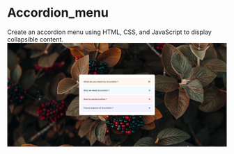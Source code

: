 # Accordion_menu
Create an accordion menu using HTML, CSS, and JavaScript  to display collapsible content.
![Accordion menu](https://github.com/ANTRUMEYE/Accordion_menu/blob/main/2023-05-19%20(2).png)
